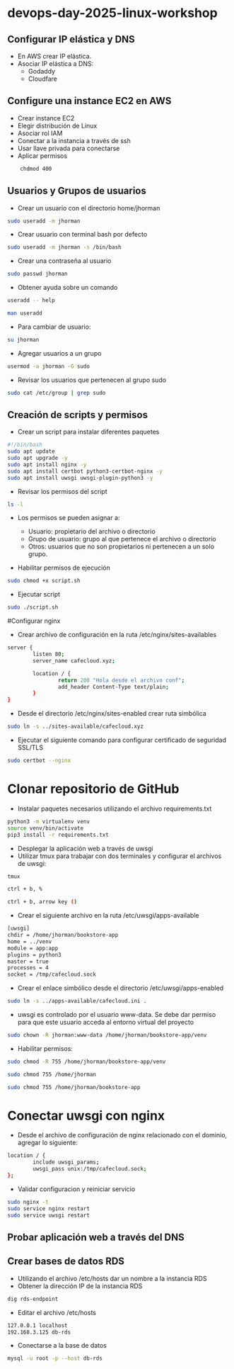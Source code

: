# devops-day-2025-linux-workshop

## Configurar IP elástica y DNS

- En AWS crear IP elástica.
- Asociar IP elástica a DNS:
    - Godaddy
    - Cloudfare

## Configure una instance EC2 en AWS

- Crear instance EC2
- Elegir distribución de Linux
- Asociar rol IAM
- Conectar a la instancia a través de ssh
- Usar llave privada para conectarse
- Aplicar permisos

```bash
    chdmod 400
```

## Usuarios y Grupos de usuarios

- Crear un usuario con el directorio home/jhorman

```bash
sudo useradd -m jhorman
```
- Crear usuario con terminal bash por defecto

```bash
sudo useradd -m jhorman -s /bin/bash
```

- Crear una contraseña al usuario
```bash
sudo passwd jhorman
```

- Obtener ayuda sobre un comando

```bash
useradd -- help
```

```bash
man useradd
```
- Para cambiar de usuario:

```bash
su jhorman
```

- Agregar usuarios a un grupo
```bash
usermod -a jhorman -G sudo 
```
- Revisar los usuarios que pertenecen al grupo sudo

```bash
sudo cat /etc/group | grep sudo
```

## Creación de scripts y permisos
- Crear un script para instalar diferentes paquetes
```bash
#!/bin/bash
sudo apt update
sudo apt upgrade -y
sudo apt install nginx -y
sudo apt install certbot python3-certbot-nginx -y
sudo apt install uwsgi uwsgi-plugin-python3 -y

```
- Revisar los permisos del script
```bash
ls -l
```
- Los permisos se pueden asignar a:
  - Usuario: propietario del archivo o directorio
  - Grupo de usuario: grupo al que pertenece el archivo o directorio
  - Otros: usuarios que no son propietarios ni pertenecen a un solo grupo. 

- Habilitar permisos de ejecución
```bash
sudo chmod +x script.sh 
```
- Ejecutar script
```bash
sudo ./script.sh
```
#Configurar nginx
- Crear archivo de configuración en la ruta /etc/nginx/sites-availables
```bash
server {
        listen 80;
        server_name cafecloud.xyz;

        location / {
                return 200 "Hola desde el archivo conf";
                add_header Content-Type text/plain;
        }
}
```
- Desde el directorio /etc/nginx/sites-enabled crear ruta simbólica 
```bash
sudo ln -s ../sites-available/cafecloud.xyz
```
- Ejecutar el siguiente comando para configurar certificado de seguridad SSL/TLS
```bash
sudo certbot --nginx
```

# Clonar repositorio de GitHub

- Instalar paquetes necesarios utilizando el archivo requirements.txt
```bash
python3 -m virtualenv venv
source venv/bin/activate
pip3 install -r requirements.txt

```

- Desplegar la aplicación web a través de uwsgi
- Utilizar tmux para trabajar con dos terminales y configurar el archivos de uwsgi:
```bash
tmux
```
```bash
ctrl + b, % 
```
```bash
ctrl + b, arrow key ()
```
- Crear el siguiente archivo en la ruta /etc/uwsgi/apps-available

```bash
[uwsgi]
chdir = /home/jhorman/bookstore-app
home = ../venv
module = app:app
plugins = python3
master = true
processes = 4
socket = /tmp/cafecloud.sock
```
- Crear el enlace simbólico desde el directorio /etc/uwsgi/apps-enabled
```bash
sudo ln -s ../apps-available/cafecloud.ini .
```
- uwsgi es controlado por el usuario www-data. Se debe dar permiso para que este usuario acceda al entorno virtual del proyecto
```bash
sudo chown -R jhorman:www-data /home/jhorman/bookstore-app/venv
```
- Habilitar permisos:
```bash
sudo chmod -R 755 /home/jhorman/bookstore-app/venv
```
```bash
sudo chmod 755 /home/jhorman
```
```bash
sudo chmod 755 /home/jhorman/bookstore-app
```

# Conectar uwsgi con nginx

- Desde el archivo de configuración de nginx relacionado con el dominio, agregar lo siguiente:

```bash
location / {
        include uwsgi_params;
        uwsgi_pass unix:/tmp/cafecloud.sock;
};
```
- Validar configuracion y reiniciar servicio
```bash
sudo nginx -t 
sudo service nginx restart
sudo service uwsgi restart
```
## Probar aplicación web a través del DNS


## Crear bases de datos RDS
- Utilizando el archivo /etc/hosts dar un nombre a la instancia RDS
- Obtener la dirección IP de la instancia RDS
```bash
dig rds-endpoint
```
- Editar el archivo /etc/hosts
```bash
127.0.0.1 localhost
192.168.3.125 db-rds
```
- Conectarse a la base de datos
```bash
mysql -u root -p --host db-rds
```